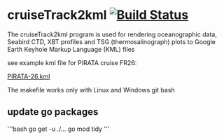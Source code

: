 # cruiseTrack2kml [![Build Status](https://travis-ci.com/jgrelet/cruiseTrack2kml.svg?branch=master)](https://app.travis-ci.com/github/jgrelet/cruiseTrack2kml)

The cruiseTrack2kml program is used for rendering oceanographic data, Seabird CTD, XBT profiles and TSG (thermosalinograph) plots to Google Earth Keyhole Markup Language (KML) files

see example kml file for PIRATA cruise FR26:

[PIRATA-26.kml](http://www.brest.ird.fr/pirata/images/cruise_tracks/pirata-fr26.kml)

The makefile works only with Linux and Windows git bash

## update go packages

'''bash
go get -u ./...
go mod tidy
'''
